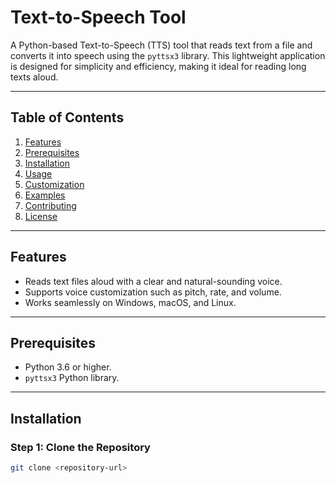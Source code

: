 # Text-to-Speech Tool  

A Python-based Text-to-Speech (TTS) tool that reads text from a file and converts it into speech using the `pyttsx3` library. This lightweight application is designed for simplicity and efficiency, making it ideal for reading long texts aloud.  

---

## Table of Contents  
1. [Features](#features)  
2. [Prerequisites](#prerequisites)  
3. [Installation](#installation)  
4. [Usage](#usage)  
5. [Customization](#customization)  
6. [Examples](#examples)  
7. [Contributing](#contributing)  
8. [License](#license)  

---

## Features  
- Reads text files aloud with a clear and natural-sounding voice.  
- Supports voice customization such as pitch, rate, and volume.  
- Works seamlessly on Windows, macOS, and Linux.  

---

## Prerequisites  
- Python 3.6 or higher.  
- `pyttsx3` Python library.  

---

## Installation  

### Step 1: Clone the Repository  
```bash  
git clone <repository-url>  

